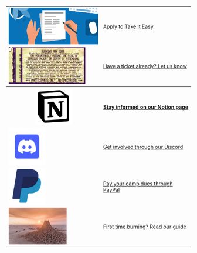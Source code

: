 <table>
  <tr>
    <td>
      <img src="application.png" alt="application" height="100"/>
    </td>
    <td>
      <a href="https://road-stoplight-c79.notion.site/Take-It-Easy-Application-a758746eaef7474598478bb8d971584c">Apply to Take it Easy</a>
    </td>
  </tr>
  <tr>
    <td>
      <img src="ticket.jpg" alt="application" height="100"/>
    </td>
    <td>
      <a href="https://tally.so/r/wQlzp3">Have a ticket already? Let us know</a>
    </td>
  </tr>
  <tr>
    <th>
      <img src="NotionLogo.png" alt="application" height="100"/>
    </th>
    <th>
      <a href="https://road-stoplight-c79.notion.site/Planning-2022-27087b2335314bf6b194d5e91960d0ee">Stay informed on our Notion page</a>
    </th>
  </tr>
  <tr>
    <td>
      <img src="DiscordLogo.webp" alt="application" height="100"/>
    </td>
    <td>
      <a href="https://discord.gg/pQCednBzpJ">Get involved through our Discord</a>
    </td>
  </tr>
  <tr>
    <td>
      <img src="PaypalLogo.jpg" alt="application" height="100"/>
    </td>
    <td>
      <a href="https://www.paypal.com/donate/?hosted_button_id=JF22WPX9G9X8U">Pay your camp dues through PayPal</a>
    </td>
  </tr>
  <tr>
    <td>
      <img src="FirstBurn.jpg" alt="application" height="100"/>
    </td>
    <td>
      <a href="https://road-stoplight-c79.notion.site/Year-1-A-burning-man-guide-ea6addd55ac04127b16b60c8e95a7dd7">First time burning? Read our guide</a>
    </td>
  </tr>
</table>
